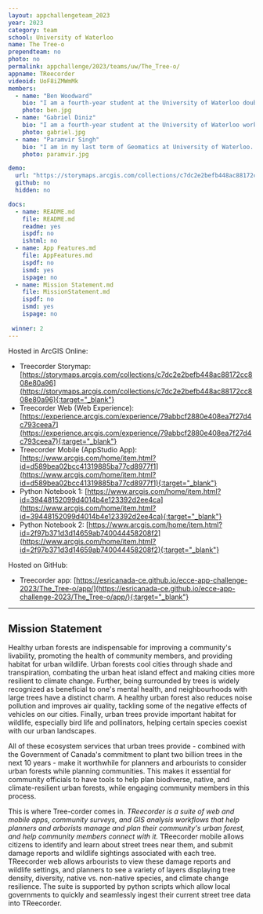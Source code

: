 ```yaml
---
layout: appchallengeteam_2023
year: 2023
category: team
school: University of Waterloo
name: The Tree-o
prependteam: no
photo: no
permalink: appchallenge/2023/teams/uw/The_Tree-o/
appname: TReecorder
videoid: UoF8iZMWmMk
members:
  - name: "Ben Woodward"
    bio: "I am a fourth-year student at the University of Waterloo double-majoring in Geography and Earth Sciences. I am a former gold medalist at the International Geography Olympiad, and I am a fellow of the Royal Canadian Geographical Society. My areas of interest include geography and GIS education, coastal geomorphology, and digital humanities, and I enjoy applying my GIS and web/app development skills to these areas. Some of my projects include www.geoworkshops.ca, a free repository of geography-related workshops and resources for high school students and teachers, and atlas.digitalhistory.ca, a digital atlas that showcases historical photographs, videos, maps, and buildings from across Canada."
    photo: ben.jpg
  - name: "Gabriel Diniz"
    bio: "I am a fourth-year student at the University of Waterloo working towards a Geomatics degree and Computer Science minor. I am currently working part-time at OpenText to help develop Python scripts. I am also working on some personal side projects using Next.js. I am interested in developing useful applications and scripts using coding languages like Python, JavaScript, HTML, CSS, etc. Outside of work and school, I love soccer, games, and going out. Something interesting about me is that I was born and raised in Rio de Janeiro, Brazil!"
    photo: gabriel.jpg
  - name: "Paramvir Singh"
    bio: "I am in my last term of Geomatics at University of Waterloo. I am specializing in Climate change and environment along with a computing minor. I have a keen interest in sustainable housing and green energy. In my free time I love to go out for runs, bike rides and play sports."
    photo: paramvir.jpg

demo:
  url: "https://storymaps.arcgis.com/collections/c7dc2e2befb448ac88172cc808e80a96"
  github: no
  hidden: no

docs:
  - name: README.md
    file: README.md
    readme: yes
    ispdf: no
    ishtml: no
  - name: App Features.md
    file: AppFeatures.md
    ispdf: no
    ismd: yes
    ispage: no
  - name: Mission Statement.md
    file: MissionStatement.md
    ispdf: no
    ismd: yes
    ispage: no
 
 winner: 2
---
```


Hosted in ArcGIS Online:

- Treecorder Storymap: [https://storymaps.arcgis.com/collections/c7dc2e2befb448ac88172cc808e80a96](https://storymaps.arcgis.com/collections/c7dc2e2befb448ac88172cc808e80a96){:target="_blank"}
- Treecorder Web (Web Experience): [https://experience.arcgis.com/experience/79abbcf2880e408ea7f27d4c793ceea7](https://experience.arcgis.com/experience/79abbcf2880e408ea7f27d4c793ceea7){:target="_blank"}
- Treecorder Mobile (AppStudio App): [https://www.arcgis.com/home/item.html?id=d589bea02bcc41319885ba77cd8977f1](https://www.arcgis.com/home/item.html?id=d589bea02bcc41319885ba77cd8977f1){:target="_blank"}
- Python Notebook 1: [https://www.arcgis.com/home/item.html?id=39448152099d4014b4e123392d2ee4ca](https://www.arcgis.com/home/item.html?id=39448152099d4014b4e123392d2ee4ca){:target="_blank"}
- Python Notebook 2: [https://www.arcgis.com/home/item.html?id=2f97b371d3d14659ab740044458208f2](https://www.arcgis.com/home/item.html?id=2f97b371d3d14659ab740044458208f2){:target="_blank"}

Hosted on GitHub:

- Treecorder app: [https://esricanada-ce.github.io/ecce-app-challenge-2023/The_Tree-o/app/](https://esricanada-ce.github.io/ecce-app-challenge-2023/The_Tree-o/app/){:target="_blank"}

---

## Mission Statement

Healthy urban forests are indispensable for improving a community's livability, promoting the health of community members, and providing habitat for urban wildlife. Urban forests cool cities through shade and transpiration, combating the urban heat island effect and making cities more resilient to climate change. Further, being surrounded by trees is widely recognized as beneficial to one's mental health, and neighbourhoods with large trees have a distinct charm.  A healthy urban forest also reduces noise pollution and improves air quality, tackling some of the negative effects of vehicles on our cities. Finally, urban trees provide important habitat for wildlife, especially bird life and pollinators, helping certain species coexist with our urban landscapes.

All of these ecosystem services that urban trees provide - combined with the Government of Canada's commitment to plant two billion trees in the next 10 years - make it worthwhile for planners and arbourists to consider urban forests while planning communities. This makes it essential for community officials to have tools to help plan biodiverse, native, and climate-resilient urban forests, while engaging community members in this process.

This is where Tree-corder comes in. *TReecorder is a suite of web and mobile apps, community surveys, and GIS analysis workflows that help planners and arborists manage and plan their community's urban forest, and help community members connect with it.* TReecorder mobile allows citizens to identify and learn about street trees near them, and submit damage reports and wildlife sightings associated with each tree. TReecorder web allows arbourists to view these damage reports and wildlife settings, and planners to see a variety of layers displaying tree density, diversity, native vs. non-native species, and climate change resilience. The suite is supported by python scripts which allow local governments to quickly and seamlessly ingest their current street tree data into TReecorder.
